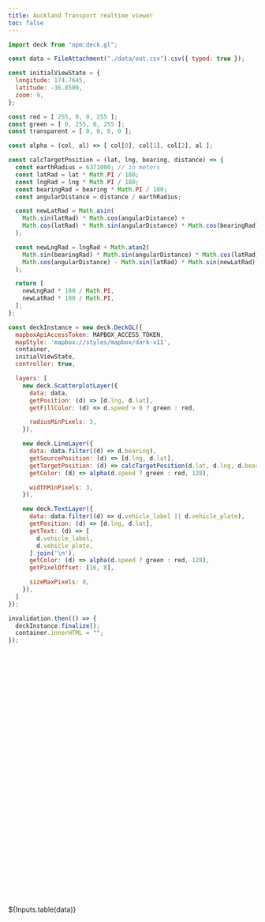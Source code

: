 ```yaml
---
title: Auckland Transport realtime viewer
toc: false
---
```


```js
import deck from "npm:deck.gl";

const data = FileAttachment("./data/out.csv").csv({ typed: true });
```

```js
const initialViewState = {
  longitude: 174.7645,
  latitude: -36.8509,
  zoom: 9,
};

const red = [ 255, 0, 0, 255 ];
const green = [ 0, 255, 0, 255 ];
const transparent = [ 0, 0, 0, 0 ];

const alpha = (col, al) => [ col[0], col[1], col[2], al ];

const calcTargetPosition = (lat, lng, bearing, distance) => {
  const earthRadius = 6371000; // in meters
  const latRad = lat * Math.PI / 180;
  const lngRad = lng * Math.PI / 180;
  const bearingRad = bearing * Math.PI / 180;
  const angularDistance = distance / earthRadius;

  const newLatRad = Math.asin(
    Math.sin(latRad) * Math.cos(angularDistance) +
    Math.cos(latRad) * Math.sin(angularDistance) * Math.cos(bearingRad)
  );

  const newLngRad = lngRad + Math.atan2(
    Math.sin(bearingRad) * Math.sin(angularDistance) * Math.cos(latRad),
    Math.cos(angularDistance) - Math.sin(latRad) * Math.sin(newLatRad)
  );

  return [
    newLngRad * 180 / Math.PI,
    newLatRad * 180 / Math.PI,
  ];
};

const deckInstance = new deck.DeckGL({
  mapboxApiAccessToken: MAPBOX_ACCESS_TOKEN,
  mapStyle: 'mapbox://styles/mapbox/dark-v11',
  container,
  initialViewState,
  controller: true,

  layers: [
    new deck.ScatterplotLayer({
      data: data,
      getPosition: (d) => [d.lng, d.lat],
      getFillColor: (d) => d.speed > 0 ? green : red,

      radiusMinPixels: 3,
    }),

    new deck.LineLayer({
      data: data.filter((d) => d.bearing),
      getSourcePosition: (d) => [d.lng, d.lat],
      getTargetPosition: (d) => calcTargetPosition(d.lat, d.lng, d.bearing, 150),
      getColor: (d) => alpha(d.speed ? green : red, 128),

      widthMinPixels: 3,
    }),

    new deck.TextLayer({
      data: data.filter((d) => d.vehicle_label || d.vehicle_plate),
      getPosition: (d) => [d.lng, d.lat],
      getText: (d) => [
        d.vehicle_label,
        d.vehicle_plate,
      ].join('\n'),
      getColor: (d) => alpha(d.speed ? green : red, 128),
      getPixelOffset: [16, 8],

      sizeMaxPixels: 8,
    }),
  ]
});

invalidation.then(() => {
  deckInstance.finalize();
  container.innerHTML = "";
});
```

<script src="https://api.mapbox.com/mapbox-gl-js/v3.2.0/mapbox-gl.js"></script>
<link href="https://api.mapbox.com/mapbox-gl-js/v3.2.0/mapbox-gl.css" rel="stylesheet" />
<!-- Allow the map to render in full screen  -->

<div class="card">
  <figure style="max-width: none; position: relative;">
  <div id="container"></div>
</figure>
</div>

<div class="card">
  ${Inputs.table(data)}
</div>

<style>
  #container {
    overflow: hidden;
    height: 500px;
  }
</style>
